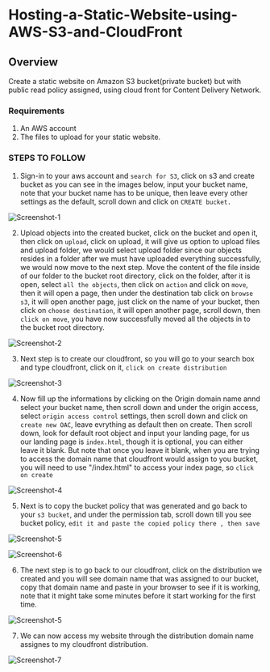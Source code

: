 # Hosting-a-Static-Website-using-AWS-S3-and-CloudFront

## Overview
Create a static website on Amazon S3 bucket(private bucket) but with public read policy assigned, using cloud front for Content Delivery Network.

### Requirements
1. An AWS account
2. The files to upload for your static website.

### STEPS TO FOLLOW

1. Sign-in to your aws account and `search for S3`, click on s3 and create bucket as you can see in the images below, input your bucket name, note that your bucket name has to be unique, then leave every other settings as the default, scroll down and click on `CREATE bucket.`

![Screenshot-1](https://github.com/meaxzy/Hosting-a-Static-Website-using-AWS-S3-and-CloudFront/assets/85731275/25a4e030-1646-463d-a80c-bba24ac5b4fa)


2. Upload objects into the created bucket, click on the bucket and open it, then click on `upload`, click on upload, it will give us option to upload files and upload folder, we would select upload folder since our objects resides in a folder after we must have uploaded everything successfully, we would now move to the next step.
Move the content of the file inside of our folder to the bucket root directory, click on the folder, after it is open, select `all the objects`, then click on `action` and click on `move`, then it will open a page, then under the destination tab click on `browse s3`, it will open another page, just click on the name of your bucket, then click on `choose destination`, it will open another page, scroll down, then `click on move`, you have now successfully moved all the objects in to the bucket root directory.

![Screenshot-2](https://github.com/meaxzy/Hosting-a-Static-Website-using-AWS-S3-and-CloudFront/assets/85731275/4c84f174-8e16-4f1e-865b-ea461cadbed9)


3. Next step is to create our cloudfront, so you will go to your search box and type cloudfront, click on it, `click on create distribution`

![Screenshot-3](https://github.com/meaxzy/Hosting-a-Static-Website-using-AWS-S3-and-CloudFront/assets/85731275/92ad4c7c-774a-4b10-8c54-0da33f3d2d79)


4. Now fill up the informations by clicking on the Origin domain name annd select your bucket name, then scroll down and under the origin access, select `origin access control` settings, then scroll down and click on `create new OAC`, leave evrything as default then on create. Then scroll down, look for default root object and input your landing page, for us our landing page is `index.html`, though it is optional, you can either leave it blank. But note that once you leave it blank, when you are trying to access the domain name that cloudfront would assign to you bucket, you will need to use "/index.html" to access your index page, so `click on create`

![Screenshot-4](https://github.com/meaxzy/Hosting-a-Static-Website-using-AWS-S3-and-CloudFront/assets/85731275/f94207b0-4318-4ab1-8164-25958215e414)


5. Next is to copy the bucket policy that was generated and go back to your `s3 bucket`, and under the permission tab, scroll down till you see bucket policy, `edit it and paste the copied policy there , then save`

![Screenshot-5](https://github.com/meaxzy/Hosting-a-Static-Website-using-AWS-S3-and-CloudFront/assets/85731275/a2d3b443-8c3b-458f-994c-8440b41136a5)

![Screenshot-6](https://github.com/meaxzy/Hosting-a-Static-Website-using-AWS-S3-and-CloudFront/assets/85731275/b171a704-18b2-4f5f-81a5-dea8595ad793)

6. The next step is to go back to our cloudfront, click on the distribution we created and you will see domain name that was assigned to our bucket, copy that domain name and paste in your browser to see if it is working, note that it might take some minutes before it start working for the first time.

![Screenshot-5](https://github.com/meaxzy/Hosting-a-Static-Website-using-AWS-S3-and-CloudFront/assets/85731275/5ba2aec1-d4ea-4b69-9bc3-3b96ba399942)


7. We can now access my website through the distribution domain name assignes to my cloudfront distribution.

![Screenshot-7](https://github.com/meaxzy/Hosting-a-Static-Website-using-AWS-S3-and-CloudFront/assets/85731275/ff4b347d-f132-4697-b93a-5752f65a4b4d)
